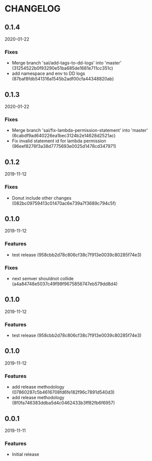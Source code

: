 # CHANGELOG

<!--- next entry here -->

## 0.1.4
2020-01-22

### Fixes

- Merge branch 'sai/add-tags-to-dd-logs' into 'master' (31254522b0f93290e51ba685de1681e711cc351c)
- add namespace and env to DD logs (87baf8fdb541316a1545b2adf00cfa44348820ab)

## 0.1.3
2020-01-22

### Fixes

- Merge branch 'sai/fix-lambda-permission-statement' into 'master' (6cabdf9ad640226ea1bec3124b2e14628d2521ac)
- Fix invalid statement id for lambda permission (96eef8276f3a38d7775693e0025d1478cd347971)

## 0.1.2
2019-11-12

### Fixes

- Donut include other changes (082bc09759413c01470ac6e739a7f3689c794c5f)

## 0.1.0
2019-11-12

### Features

- test release (958cbb2d78c806cf38c7f913e0039c80285f74e3)

### Fixes

- next semver shouldnot collide (a4a84748e5037c49f98f9675856747eb579dd8d4)

## 0.1.0
2019-11-12

### Features

- test release (958cbb2d78c806cf38c7f913e0039c80285f74e3)

## 0.1.0
2019-11-12

### Features

- add release methodology (07860287c5b4616708fd6fe182f96c7891d540d3)
- add release methodology (8f0fa746383ddba5d4c0462433b3ff82fb6f6957)

## 0.0.1
2019-11-11

### Features

- Initial release
